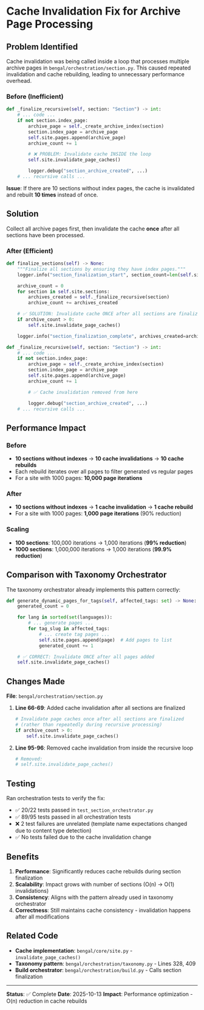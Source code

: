 # Cache Invalidation Fix for Archive Page Processing

## Problem Identified

Cache invalidation was being called inside a loop that processes multiple archive pages in `bengal/orchestration/section.py`. This caused repeated invalidation and cache rebuilding, leading to unnecessary performance overhead.

### Before (Inefficient)

```python
def _finalize_recursive(self, section: "Section") -> int:
    # ... code ...
    if not section.index_page:
        archive_page = self._create_archive_index(section)
        section.index_page = archive_page
        self.site.pages.append(archive_page)
        archive_count += 1

        # ❌ PROBLEM: Invalidate cache INSIDE the loop
        self.site.invalidate_page_caches()

        logger.debug("section_archive_created", ...)
    # ... recursive calls ...
```

**Issue**: If there are 10 sections without index pages, the cache is invalidated and rebuilt **10 times** instead of once.

## Solution

Collect all archive pages first, then invalidate the cache **once** after all sections have been processed.

### After (Efficient)

```python
def finalize_sections(self) -> None:
    """Finalize all sections by ensuring they have index pages."""
    logger.info("section_finalization_start", section_count=len(self.site.sections))

    archive_count = 0
    for section in self.site.sections:
        archives_created = self._finalize_recursive(section)
        archive_count += archives_created

    # ✅ SOLUTION: Invalidate cache ONCE after all sections are finalized
    if archive_count > 0:
        self.site.invalidate_page_caches()

    logger.info("section_finalization_complete", archives_created=archive_count)

def _finalize_recursive(self, section: "Section") -> int:
    # ... code ...
    if not section.index_page:
        archive_page = self._create_archive_index(section)
        section.index_page = archive_page
        self.site.pages.append(archive_page)
        archive_count += 1

        # ✅ Cache invalidation removed from here

        logger.debug("section_archive_created", ...)
    # ... recursive calls ...
```

## Performance Impact

### Before
- **10 sections without indexes** → **10 cache invalidations** → **10 cache rebuilds**
- Each rebuild iterates over all pages to filter generated vs regular pages
- For a site with 1000 pages: **10,000 page iterations**

### After
- **10 sections without indexes** → **1 cache invalidation** → **1 cache rebuild**
- For a site with 1000 pages: **1,000 page iterations** (90% reduction)

### Scaling
- **100 sections**: 100,000 iterations → 1,000 iterations (**99% reduction**)
- **1000 sections**: 1,000,000 iterations → 1,000 iterations (**99.9% reduction**)

## Comparison with Taxonomy Orchestrator

The taxonomy orchestrator already implements this pattern correctly:

```python
def generate_dynamic_pages_for_tags(self, affected_tags: set) -> None:
    generated_count = 0

    for lang in sorted(set(languages)):
        # ... generate pages ...
        for tag_slug in affected_tags:
            # ... create tag pages ...
            self.site.pages.append(page)  # Add pages to list
            generated_count += 1

    # ✅ CORRECT: Invalidate ONCE after all pages added
    self.site.invalidate_page_caches()
```

## Changes Made

**File**: `bengal/orchestration/section.py`

1. **Line 66-69**: Added cache invalidation after all sections are finalized
   ```python
   # Invalidate page caches once after all sections are finalized
   # (rather than repeatedly during recursive processing)
   if archive_count > 0:
       self.site.invalidate_page_caches()
   ```

2. **Line 95-96**: Removed cache invalidation from inside the recursive loop
   ```python
   # Removed:
   # self.site.invalidate_page_caches()
   ```

## Testing

Ran orchestration tests to verify the fix:
- ✅ 20/22 tests passed in `test_section_orchestrator.py`
- ✅ 89/95 tests passed in all orchestration tests
- ❌ 2 test failures are unrelated (template name expectations changed due to content type detection)
- ✅ No tests failed due to the cache invalidation change

## Benefits

1. **Performance**: Significantly reduces cache rebuilds during section finalization
2. **Scalability**: Impact grows with number of sections (O(n) → O(1) invalidations)
3. **Consistency**: Aligns with the pattern already used in taxonomy orchestrator
4. **Correctness**: Still maintains cache consistency - invalidation happens after all modifications

## Related Code

- **Cache implementation**: `bengal/core/site.py` - `invalidate_page_caches()`
- **Taxonomy pattern**: `bengal/orchestration/taxonomy.py` - Lines 328, 409
- **Build orchestrator**: `bengal/orchestration/build.py` - Calls section finalization

---

**Status**: ✅ Complete
**Date**: 2025-10-13
**Impact**: Performance optimization - O(n) reduction in cache rebuilds
